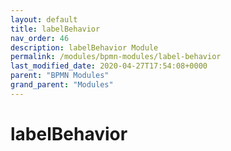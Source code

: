 ```yaml
---
layout: default
title: labelBehavior 
nav_order: 46
description: labelBehavior Module
permalink: /modules/bpmn-modules/label-behavior
last_modified_date: 2020-04-27T17:54:08+0000
parent: "BPMN Modules"
grand_parent: "Modules"
---
```


# labelBehavior